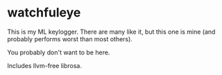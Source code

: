 # watchfuleye

This is my ML keylogger. There are many like it, but this one is mine (and probably performs worst than most others).

You probably don't want to be here.

Includes llvm-free librosa.
